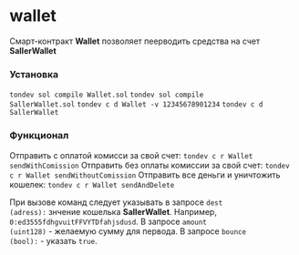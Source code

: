 # wallet
Смарт-контракт <b>Wallet</b> позволяет пеерводить средства на счет <b>SallerWallet</b>

### Установка
<code>tondev sol compile Wallet.sol</code>
<code>tondev sol compile SallerWallet.sol</code>
<code>tondev c d Wallet -v 12345678901234</code>
<code>tondev c d SallerWallet</code>

### Функционал
Отправить с оплатой комисси за свой счет:
<code>tondev c r Wallet sendWithComission</code>
Отправить без оплаты комиссии за свой счет:
<code>tondev c r Wallet sendWithoutComission</code>
Отправить все деньги и уничтожить кошелек:
<code>tondev c r Wallet sendAndDelete</code>

При вызове команд следует указывать в запросе <code>dest (adress):</code> знчение кошелька <b>SallerWallet</b>. Например, <code>0:ed3555fdhgvuitFFVYTDfahjsdusd</code>.
В запросе <code>amount (uint128)</code> - желаемую сумму для первода.
В запросе <code>bounce (bool):</code> - указать <code>true</code>.
